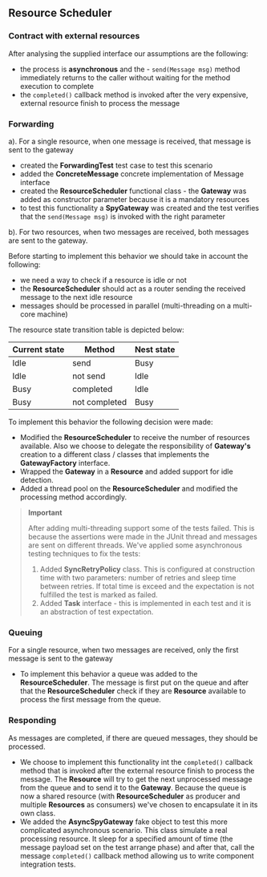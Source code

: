 ## Resource Scheduler ##

### Contract with external resources  ###
After analysing the supplied interface our assumptions are the following:

- the process is **asynchronous** and the - `send(Message msg)` method immediately returns to the caller without waiting for the method execution to complete
- the `completed()` callback method is invoked after the very expensive, external resource finish to process the message

### Forwarding ###

a). For a single resource, when one message is received, that message is sent to the gateway

- created the **ForwardingTest** test case to test this scenario
- added the **ConcreteMessage** concrete implementation of Message interface
- created the **ResourceScheduler** functional class - the **Gateway** was added as constructor parameter because it is a mandatory resources
- to test this functionality a **SpyGateway** was created and the test verifies that the `send(Message msg)` is invoked with the right parameter

b). For two resources, when two messages are received, both messages are sent to the gateway.

Before starting to implement this behavior we should take in account the following:

- we need a way to check if a resource is idle or not 
- the **ResourceScheduler** should act as a router sending the received message to the next idle resource
- messages should be processed in parallel (multi-threading on a multi-core machine)

The resource state transition table is depicted below:

| Current state | Method        | Nest state   |
| ------------- | ------------- | -------------|
|Idle           | send          | Busy         |
|Idle           | not send      | Idle         |
|Busy           | completed     | Idle         |
|Busy           | not completed | Busy         |

To implement this behavior the following decision were made:

- Modified the **ResourceScheduler** to receive the number of resources available. Also we choose to delegate the responsibility of **Gateway's** creation to a different class / classes that implements the **GatewayFactory** interface.
- Wrapped the **Gateway** in a **Resource** and added support for idle detection.
- Added a thread pool on the **ResourceScheduler** and modified the processing method accordingly.

> **Important**
> 
> After adding multi-threading support some of the tests failed. This is because the assertions were made in the JUnit thread and messages are sent on different threads. We've applied some asynchronous testing techniques to fix the tests:
> 
> 1. Added **SyncRetryPolicy** class. This is configured at construction time with two parameters: number of retries and sleep time between retries. If total time is exceed and the expectation is not fulfilled the test is marked as failed.
> 2. Added **Task** interface - this is implemented in each test and it is an abstraction of test expectation. 

### Queuing ###

For a single resource, when two messages are received, only the first message is sent to the gateway

- To implement this behavior a queue was added to the **ResourceScheduler**. The message is first put on the queue and after that the **ResourceScheduler** check if they are **Resource** available to process the first message from the queue.

### Responding ###

As messages are completed, if there are queued messages, they should be processed.

- We choose to implement this functionality int the `completed()` callback method that is invoked after the external resource finish to process the message. The **Resource** will try to get the next unprocessed message from the queue and to send it to the **Gateway**. Because the queue is now a shared resource (with **ResourceScheduler** as producer and multiple **Resources** as consumers) we've chosen to encapsulate it in its own class.
- We added the **AsyncSpyGateway** fake object to test this more complicated asynchronous scenario. This class simulate a real processing resource. It sleep for a specified amount of time (the message payload set on the test arrange phase) and after that, call the message `completed()` callback method allowing us to write component integration tests.


